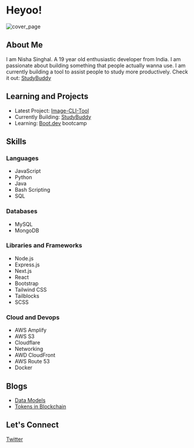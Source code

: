 # Heyoo!
![cover_page](https://github.com/nishaYO/nishaYO/assets/111162548/ad2b38ec-293f-4fc2-85f2-4538a2170d89)


## About Me
I am Nisha Singhal. A 19 year old enthusiastic developer from India. I am passionate about building something that people actually wanna use. I am currently building a tool to assist people to study more productively. Check it out: [StudyBuddy](https://github.com/nishaYO/studybuddy) 

## Learning and Projects
- Latest Project: [Image-CLI-Tool](https://github.com/nishaYO/image-cli-tool)
- Currently Building: [StudyBuddy](https://github.com/nishaYO/studybuddy)
- Learning: [Boot.dev](https://www.boot.dev/u/distortedroad89) bootcamp

## Skills

### Languages
- JavaScript
- Python
- Java
- Bash Scripting
- SQL

### Databases
- MySQL
- MongoDB

### Libraries and Frameworks
- Node.js
- Express.js
- Next.js
- React
- Bootstrap
- Tailwind CSS
- Tailblocks
- SCSS

### Cloud and Devops
- AWS Amplify
- AWS S3
- Cloudflare
- Networking
- AWD CloudFront
- AWS Route 53
- Docker

## Blogs
- [Data Models](https://nishasinghal.hashnode.dev/data-models)
- [Tokens in Blockchain](https://nishasinghal.hashnode.dev/demystifying-blockchain-tokens)

## Let's Connect

[Twitter](https://twitter.com/SNishaYo)
